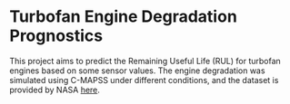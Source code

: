 # Turbofan Engine Degradation Prognostics

This project aims to predict the Remaining Useful Life (RUL) for turbofan engines based on some sensor values.
The engine degradation was simulated using C-MAPSS under different conditions, and the dataset is provided by NASA [here](https://ti.arc.nasa.gov/tech/dash/groups/pcoe/prognostic-data-repository/#turbofan).

